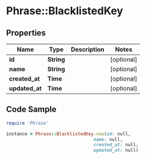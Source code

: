 # Phrase::BlacklistedKey

## Properties

Name | Type | Description | Notes
------------ | ------------- | ------------- | -------------
**id** | **String** |  | [optional] 
**name** | **String** |  | [optional] 
**created_at** | **Time** |  | [optional] 
**updated_at** | **Time** |  | [optional] 

## Code Sample

```ruby
require 'Phrase'

instance = Phrase::BlacklistedKey.new(id: null,
                                 name: null,
                                 created_at: null,
                                 updated_at: null)
```


